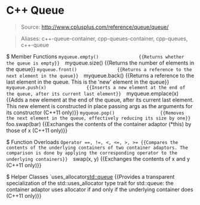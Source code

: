 # C++ Queue

> Source: http://www.cplusplus.com/reference/queue/queue/

> Aliases: c++-queue-container, cpp-queues-container, cpp-queues, c++-queue

$ Member Functions
    `myqueue.empty()               {{Returns whether the queue is empty}} 
    `myqueue.size()                {{Returns the number of elements in the queue}} 
    `myqueue.front()               {{Returns a reference to the next element in the queue}} 
    `myqueue.back()                {{Returns a reference to the last element in the queue. This is the 'new' element in the queue}} 
    `myqueue.push(x)               {{Inserts a new element at the end of the queue, after its current last element}} 
    `myqueue.emplace(x)            {{Adds a new element at the end of the queue, after its current last element. This new element is constructed in place passing args as the arguments for its constructor (C++11 only)}} 
    `myqueue.pop()                 {{Removes the next element in the queue, effectively reducing its size by one}} 
    `foo.swap(bar)                 {{Exchanges the contents of the container adaptor (*this) by those of x (C++11 only)}} 

$ Function Overloads
    `Operator ==, !=, <, <=, >, >= {{Compares the contents of the underlying containers of two container adaptors. The comparison is done by applying the corresponding operator to the underlying containers}} 
    `swap(x, y)                    {{Exchanges the contents of x and y (C++11 only)}} 

$ Helper Classes
    `uses_allocator<std::queue>    {{Provides a transparent specialization of the std::uses_allocator type trait for std::queue: the container adaptor uses allocator if and only if the underlying container does (C++11 only)}} 

